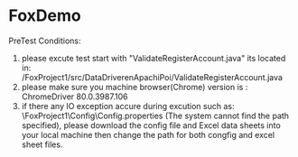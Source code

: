 # FoxDemo
PreTest Conditions: 
1. please excute test start with "ValidateRegisterAccount.java" its located in: /FoxProject1/src/DataDriverenApachiPoi/ValidateRegisterAccount.java
2. please make sure you machine browser(Chrome) version is : ChromeDriver 80.0.3987.106
3. if there any IO exception accure during excution such as: \FoxProject1\Config\Config.properties (The system cannot find the path specified), please download the config file and Excel data sheets into your local machine then change the path for both congfig and excel sheet files.


